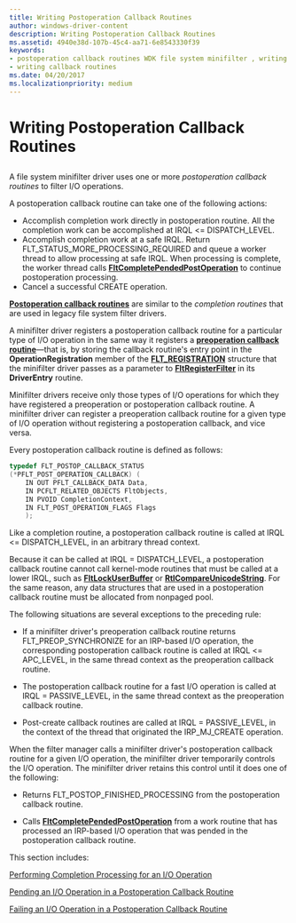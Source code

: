 ```yaml
---
title: Writing Postoperation Callback Routines
author: windows-driver-content
description: Writing Postoperation Callback Routines
ms.assetid: 4940e38d-107b-45c4-aa71-6e8543330f39
keywords:
- postoperation callback routines WDK file system minifilter , writing
- writing callback routines
ms.date: 04/20/2017
ms.localizationpriority: medium
---
```


# Writing Postoperation Callback Routines


## <span id="ddk_writing_postoperation_callback_routines_if"></span><span id="DDK_WRITING_POSTOPERATION_CALLBACK_ROUTINES_IF"></span>


A file system minifilter driver uses one or more *postoperation callback routines* to filter I/O operations.

A postoperation callback routine can take one of the following actions:

-   Accomplish completion work directly in postoperation routine. All the completion work can be accomplished at IRQL &lt;= DISPATCH\_LEVEL.
-   Accomplish completion work at a safe IRQL. Return FLT\_STATUS\_MORE\_PROCESSING\_REQUIRED and queue a worker thread to allow processing at safe IRQL. When processing is complete, the worker thread calls [**FltCompletePendedPostOperation**](https://msdn.microsoft.com/library/windows/hardware/ff541897) to continue postoperation processing.
-   Cancel a successful CREATE operation.

[**Postoperation callback routines**](https://msdn.microsoft.com/library/windows/hardware/ff551107) are similar to the *completion routines* that are used in legacy file system filter drivers.

A minifilter driver registers a postoperation callback routine for a particular type of I/O operation in the same way it registers a [**preoperation callback routine**](https://msdn.microsoft.com/library/windows/hardware/ff551109)—that is, by storing the callback routine's entry point in the **OperationRegistration** member of the [**FLT\_REGISTRATION**](https://msdn.microsoft.com/library/windows/hardware/ff544811) structure that the minifilter driver passes as a parameter to [**FltRegisterFilter**](https://msdn.microsoft.com/library/windows/hardware/ff544305) in its **DriverEntry** routine.

Minifilter drivers receive only those types of I/O operations for which they have registered a preoperation or postoperation callback routine. A minifilter driver can register a preoperation callback routine for a given type of I/O operation without registering a postoperation callback, and vice versa.

Every postoperation callback routine is defined as follows:

```cpp
typedef FLT_POSTOP_CALLBACK_STATUS 
(*PFLT_POST_OPERATION_CALLBACK) ( 
    IN OUT PFLT_CALLBACK_DATA Data, 
    IN PCFLT_RELATED_OBJECTS FltObjects, 
    IN PVOID CompletionContext, 
    IN FLT_POST_OPERATION_FLAGS Flags 
    ); 
```

Like a completion routine, a postoperation callback routine is called at IRQL &lt;= DISPATCH\_LEVEL, in an arbitrary thread context.

Because it can be called at IRQL = DISPATCH\_LEVEL, a postoperation callback routine cannot call kernel-mode routines that must be called at a lower IRQL, such as [**FltLockUserBuffer**](https://msdn.microsoft.com/library/windows/hardware/ff543371) or [**RtlCompareUnicodeString**](https://msdn.microsoft.com/library/windows/hardware/ff561782). For the same reason, any data structures that are used in a postoperation callback routine must be allocated from nonpaged pool.

The following situations are several exceptions to the preceding rule:

-   If a minifilter driver's preoperation callback routine returns FLT\_PREOP\_SYNCHRONIZE for an IRP-based I/O operation, the corresponding postoperation callback routine is called at IRQL &lt;= APC\_LEVEL, in the same thread context as the preoperation callback routine.

-   The postoperation callback routine for a fast I/O operation is called at IRQL = PASSIVE\_LEVEL, in the same thread context as the preoperation callback routine.

-   Post-create callback routines are called at IRQL = PASSIVE\_LEVEL, in the context of the thread that originated the IRP\_MJ\_CREATE operation.

When the filter manager calls a minifilter driver's postoperation callback routine for a given I/O operation, the minifilter driver temporarily controls the I/O operation. The minifilter driver retains this control until it does one of the following:

-   Returns FLT\_POSTOP\_FINISHED\_PROCESSING from the postoperation callback routine.

-   Calls [**FltCompletePendedPostOperation**](https://msdn.microsoft.com/library/windows/hardware/ff541897) from a work routine that has processed an IRP-based I/O operation that was pended in the postoperation callback routine.

This section includes:

[Performing Completion Processing for an I/O Operation](performing-completion-processing-for-an-i-o-operation.md)

[Pending an I/O Operation in a Postoperation Callback Routine](pending-an-i-o-operation-in-a-postoperation-callback-routine.md)

[Failing an I/O Operation in a Postoperation Callback Routine](failing-an-i-o-operation-in-a-postoperation-callback-routine.md)

 

 




